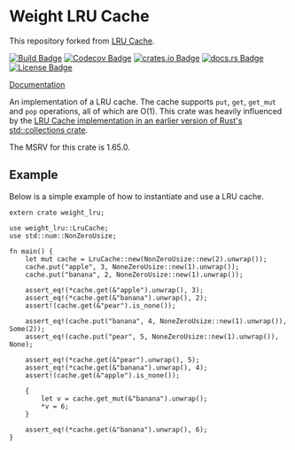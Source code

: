 # Weight LRU Cache

This repository forked from [LRU Cache].

[![Build Badge]][build status]
[![Codecov Badge]][coverage status]
[![crates.io Badge]][crates.io package]
[![docs.rs Badge]][docs.rs documentation]
[![License Badge]][license]

[Documentation]

An implementation of a LRU cache. The cache supports `put`, `get`, `get_mut` and `pop` operations,
all of which are O(1). This crate was heavily influenced by the [LRU Cache implementation in an
earlier version of Rust's std::collections crate].

The MSRV for this crate is 1.65.0.

## Example

Below is a simple example of how to instantiate and use a LRU cache.

```rust,no_run
extern crate weight_lru;

use weight_lru::LruCache;
use std::num::NonZeroUsize;

fn main() {
    let mut cache = LruCache::new(NonZeroUsize::new(2).unwrap());
    cache.put("apple", 3, NoneZeroUsize::new(1).unwrap());
    cache.put("banana", 2, NoneZeroUsize::new(1).unwrap());

    assert_eq!(*cache.get(&"apple").unwrap(), 3);
    assert_eq!(*cache.get(&"banana").unwrap(), 2);
    assert!(cache.get(&"pear").is_none());

    assert_eq!(cache.put("banana", 4, NoneZeroUsize::new(1).unwrap()), Some(2));
    assert_eq!(cache.put("pear", 5, NoneZeroUsize::new(1).unwrap()), None);

    assert_eq!(*cache.get(&"pear").unwrap(), 5);
    assert_eq!(*cache.get(&"banana").unwrap(), 4);
    assert!(cache.get(&"apple").is_none());

    {
        let v = cache.get_mut(&"banana").unwrap();
        *v = 6;
    }

    assert_eq!(*cache.get(&"banana").unwrap(), 6);
}
```

[build badge]: https://github.com/cloverstd/weight-lru-rs/actions/workflows/main.yml/badge.svg
[build status]: https://github.com/cloverstd/weight-lru-rs/actions/workflows/main.yml
[codecov badge]: https://codecov.io/gh/cloverstd/weight-lru-rs/branch/master/graph/badge.svg
[coverage status]: https://codecov.io/gh/cloverstd/weight-lru-rs
[crates.io badge]: https://img.shields.io/crates/v/weight-lru.svg
[crates.io package]: https://crates.io/crates/weight-lru/
[documentation]: https://docs.rs/weight-lru/
[docs.rs badge]: https://docs.rs/weight-lru/badge.svg
[docs.rs documentation]: https://docs.rs/weight-lru/
[license badge]: https://img.shields.io/badge/license-MIT-blue.svg
[license]: https://raw.githubusercontent.com/cloverstd/weight-lru-rs/master/LICENSE
[lru cache implementation in an earlier version of rust's std::collections crate]: https://doc.rust-lang.org/0.12.0/std/collections/lru_cache/struct.LruCache.html
[LRU Cache]: https://github.com/jeromefroe/lru-rs
